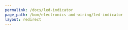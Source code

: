 ```yaml
---
permalink: /docs/led-indicator
page_path: /bom/electronics-and-wiring/led-indicator
layout: redirect
---
```


